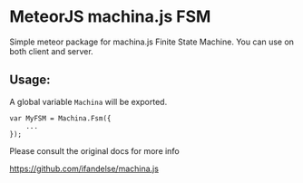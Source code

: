 # MeteorJS machina.js FSM

Simple meteor package for machina.js Finite State Machine. You can use on both client and server.

## Usage:

A global variable `Machina` will be exported.

    var MyFSM = Machina.Fsm({
        ...
    });


Please consult the original docs for more info

https://github.com/ifandelse/machina.js
